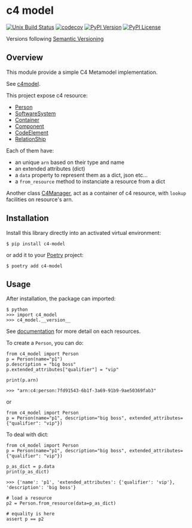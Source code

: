 # c4 model


[![Unix Build Status](https://img.shields.io/travis/geronimo-iia/c4-model/master.svg?label=unix)](https://travis-ci.com/geronimo-iia/c4-model)
[![codecov](https://codecov.io/gh/geronimo-iia/async-btree/branch/master/graph/badge.svg?token=SXD9Z508CA)](https://codecov.io/gh/geronimo-iia/c4-model)
[![PyPI Version](https://img.shields.io/pypi/v/c4-model.svg)](https://pypi.org/project/c4-model)
[![PyPI License](https://img.shields.io/pypi/l/c4-model.svg)](https://pypi.org/project/c4-model)

Versions following [Semantic Versioning](https://semver.org/)

## Overview

This module provide a simple C4 Metamodel implementation.

See [c4model](https://c4model.com/#Notation).

This project expose c4 resource:
- [Person](https://geronimo-iia.github.io/c4-model/api.html#c4_model.Person)
- [SoftwareSystem](https://geronimo-iia.github.io/c4-model/api.html#c4_model.SoftwareSystem)
- [Container](https://geronimo-iia.github.io/c4-model/api.html#c4_model.Container)
- [Component](https://geronimo-iia.github.io/c4-model/api.html#c4_model.Component)
- [CodeElement](https://geronimo-iia.github.io/c4-model/api.html#c4_model.CodeElement)
- [RelationShip](https://geronimo-iia.github.io/c4-model/api.html#c4_model.RelationShip)

Each of them have:
- an unique `arn` based on their type and name
- an extended attributes (dict)
- a `data` property to represent them as a dict, json etc...
- a `from_resource` method to instanciate a resource from a dict


Another class [C4Manager](https://geronimo-iia.github.io/c4-model/api.html#c4_model.C4Manager), act as a container of c4 resource, with `lookup` facilities on resource's arn.


## Installation

Install this library directly into an activated virtual environment:

```text
$ pip install c4-model
```

or add it to your [Poetry](https://poetry.eustace.io/) project:

```text
$ poetry add c4-model
```

## Usage

After installation, the package can imported:

```text
$ python
>>> import c4_model
>>> c4_model.__version__
```

See [documentation](https://geronimo-iia.github.io/c4-model) for more detail on each resources.

To create a `Person`, you can do:

```
from c4_model import Person
p = Person(name="p1")
p.description = "big boss"
p.extended_attributes["qualifier"] = "vip"

print(p.arn)

>>> "arn:c4:person:7fd91543-6b1f-3a69-91b9-9ae50369fab3"
```

or 

```
from c4_model import Person
p = Person(name="p1", description="big boss", extended_attributes={"qualifier": "vip"})
```

To deal with dict:

```
from c4_model import Person
p = Person(name="p1", description="big boss", extended_attributes={"qualifier": "vip"})

p_as_dict = p.data
print(p_as_dict)

>>> {'name': 'p1', 'extended_attributes': {'qualifier': 'vip'}, 'description': 'big boss'}

# load a resource
p2 = Person.from_resource(data=p_as_dict)

# equality is here
assert p == p2
```



